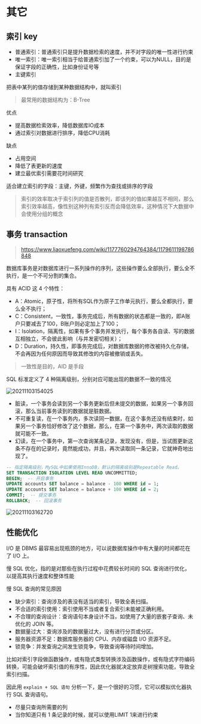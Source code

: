 # 其它

## 索引 key

- 普通索引：普通索引只是提升数据检索的速度，并不对字段的唯一性进行约束
- 唯一索引：唯一索引相当于给普通索引加了一个约束，可以为NULL，目的是保证字段的正确性，比如身份证号等
- 主键索引

把表中某列的值存储到某种数据结构中，就叫索引

> 最常用的数据结构为：B-Tree

优点

- 提高数据检索效率，降低数据库IO成本
- 通过索引对数据进行排序，降低CPU消耗

缺点

- 占用空间
- 降低了表更新的速度
- 建立最优索引需要花时间研究

适合建立索引的字段：主键，外键，频繁作为查找或排序的字段

> 索引的效率取决于索引列的值是否散列，即该列的值如果越互不相同，那么索引效率越高，像性别这种列有索引反而会降低效率，这种情况下大数据中会使用分组的概念

## 事务 transaction

> <https://www.liaoxuefeng.com/wiki/1177760294764384/1179611198786848>

数据库事务是对数据库进行一系列操作的序列，这些操作要么全部执行，要么全不执行，是一个不可分割的集合。

具有 ACID 这 4 个特性：

- A：Atomic，原子性，将所有SQL作为原子工作单元执行，要么全都执行，要么全不执行；
- C：Consistent，一致性，事务完成后，所有数据的状态都是一致的，即A账户只要减去了100，B账户则必定加上了100；
- I：Isolation，隔离性，如果有多个事务并发执行，每个事务各自读、写的数据互相独立，不会彼此影响（与并发密切相关）；
- D：Duration，持久性，即事务完成后，对数据库数据的修改被持久化存储，不会再因为任何原因而导致其修改的内容被撤销或丢失。

> 一致性是目的，AID 是手段

SQL 标准定义了 4 种隔离级别，分别对应可能出现的数据不一致的情况

![20211103154025](http://image.zuoright.com/20211103154025.png)

- 脏读，一个事务会读到另一个事务更新后但未提交的数据，如果另一个事务回滚，那么当前事务读到的数据就是脏数据。
- 不可重复读，在一个事务内，多次读同一数据，在这个事务还没有结束时，如果另一个事务恰好修改了这个数据，那么，在第一个事务中，两次读取的数据就可能不一致。
- 幻读，在一个事务中，第一次查询某条记录，发现没有，但是，当试图更新这条不存在的记录时，竟然能成功，并且，再次读取同一条记录，它就神奇地出现了。

```sql
-- 指定隔离级别，MySQL中如果使用InnoDB，默认的隔离级别是Repeatable Read。
SET TRANSACTION ISOLATION LEVEL READ UNCOMMITTED;
BEGIN;  -- 开启事务
UPDATE accounts SET balance = balance - 100 WHERE id = 1;
UPDATE accounts SET balance = balance + 100 WHERE id = 2;
COMMIT;  -- 提交事务
ROLLBACK;  -- 回滚事务
```

![20211103162720](http://image.zuoright.com/20211103162720.png)

## 性能优化

I/O 是 DBMS 最容易出现瓶颈的地方，可以说数据库操作中有大量的时间都花在了 I/O 上。

慢 SQL 优化，指的是对那些在执行过程中花费较长时间的 SQL 查询进行优化，以提高其执行速度和整体性能

慢 SQL 查询的常见原因

- 缺少索引：查询涉及的表没有适当的索引，导致全表扫描。
- 不合适的索引使用：索引使用不当或者复合索引未能被正确利用。
- 不合理的查询设计：查询语句本身设计不当，如使用了大量的嵌套子查询、未优化的 JOIN 等。
- 数据量过大：查询涉及的数据量过大，没有进行分页或分区。
- 服务器资源不足：数据库服务器的 CPU、内存或磁盘 I/O 资源不足。
- 锁竞争：并发查询之间发生锁竞争，导致查询等待时间增加。

比如对索引字段做函数操作，或有隐式类型转换涉及函数操作，或有隐式字符编码转换，可能会破坏索引值的有序性，因此优化器就决定放弃走树搜索功能，导致全索引扫描。

因此用 `explain + SQL 语句` 分析一下，是一个很好的习惯，它可以模拟优化器执行 SQL 查询语句。

- 尽量只查询所需要的列
- 当你知道只有 1 条记录的时候，就可以使用LIMIT 1来进行约束
